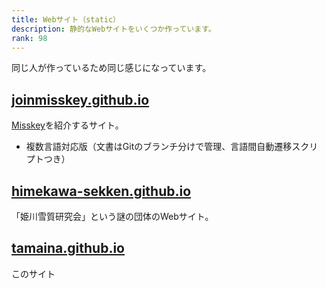 ```yaml
---
title: Webサイト（static）
description: 静的なWebサイトをいくつか作っています。
rank: 98
---
```

同じ人が作っているため同じ感じになっています。

## [joinmisskey.github.io](https://joinmisskey.github.io)
[Misskey](https://github.com/syuilo/misskey)を紹介するサイト。

- 複数言語対応版（文書はGitのブランチ分けで管理、言語間自動遷移スクリプトつき）

## [himekawa-sekken.github.io](https://himekawa-sekken.github.io)
「姫川雪質研究会」という謎の団体のWebサイト。

## [tamaina.github.io](#tamaina.github.io)
このサイト
